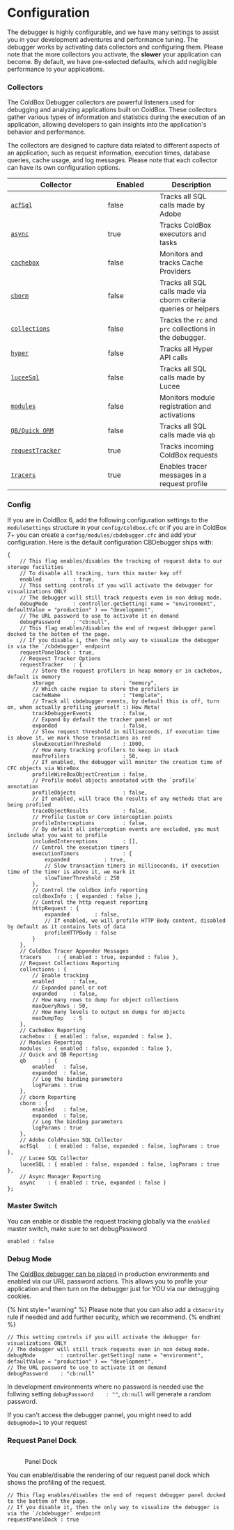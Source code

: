 # Configuration

The debugger is highly configurable, and we have many settings to assist you in your development adventures and performance tuning.  The debugger works by activating data collectors and configuring them.  Please note that the more collectors you activate, the **slower** your application can become. By default, we have pre-selected defaults, which add negligible performance to your applications.

### Collectors

The ColdBox Debugger collectors are powerful listeners used for debugging and analyzing applications built on ColdBox. These collectors gather various types of information and statistics during the execution of an application, allowing developers to gain insights into the application's behavior and performance.

The collectors are designed to capture data related to different aspects of an application, such as request information, execution times, database queries, cache usage, and log messages.  Please note that each collector can have its own configuration options.

<table><thead><tr><th width="207">Collector</th><th width="103" data-type="checkbox">Enabled</th><th>Description</th></tr></thead><tbody><tr><td><a href="../collectors/adobe-sql.md"><code>acfSql</code></a></td><td>false</td><td>Tracks all SQL calls made by Adobe</td></tr><tr><td><a href="../collectors/async.md"><code>async</code></a></td><td>true</td><td>Tracks ColdBox executors and tasks</td></tr><tr><td><a href="../collectors/cachebox.md"><code>cachebox</code></a></td><td>false</td><td>Monitors and tracks Cache Providers</td></tr><tr><td><a href="../collectors/cborm.md"><code>cborm</code></a></td><td>false</td><td>Tracks all SQL calls made via cborm criteria queries or helpers</td></tr><tr><td><a href="../collectors/collections.md"><code>collections</code></a></td><td>false</td><td>Tracks the <code>rc</code> and <code>prc</code> collections in the debugger.</td></tr><tr><td><a href="../collectors/hyper-http-collector.md"><code>hyper</code></a></td><td>false</td><td>Tracks all Hyper API calls</td></tr><tr><td><a href="../collectors/lucee-sql.md"><code>luceeSql</code></a></td><td>false</td><td>Tracks all SQL calls made by Lucee</td></tr><tr><td><a href="../collectors/coldbox-modules.md"><code>modules</code></a></td><td>false</td><td>Monitors module registration and activations</td></tr><tr><td><a href="../collectors/qb-quick.md"><code>QB/Quick ORM</code></a></td><td>false</td><td>Tracks all SQL calls made via <code>qb</code></td></tr><tr><td><a href="request-tracker.md"><code>requestTracker</code></a></td><td>true</td><td>Tracks incoming ColdBox requests</td></tr><tr><td><a href="../collectors/tracers.md"><code>tracers</code></a></td><td>true</td><td>Enables tracer messages in a request profile</td></tr></tbody></table>

### Config

If you are in ColdBox 6, add the following configuration settings to the `moduleSettings` structure in your `config/Coldbox.cfc` or if you are in ColdBox 7+ you can create a `config/modules/cbdebugger.cfc` and add your configuration.  Here is the default configuration CBDebugger ships with:

```cfscript
{
	// This flag enables/disables the tracking of request data to our storage facilities
	// To disable all tracking, turn this master key off
	enabled          : true,
	// This setting controls if you will activate the debugger for visualizations ONLY
	// The debugger will still track requests even in non debug mode.
	debugMode        : controller.getSetting( name = "environment", defaultValue = "production" ) == "development",
	// The URL password to use to activate it on demand
	debugPassword    : "cb:null",
	// This flag enables/disables the end of request debugger panel docked to the bottem of the page.
	// If you disable i, then the only way to visualize the debugger is via the `/cbdebugger` endpoint
	requestPanelDock : true,
	// Request Tracker Options
	requestTracker   : {
		// Store the request profilers in heap memory or in cachebox, default is memory
		storage                      : "memory",
		// Which cache region to store the profilers in
		cacheName                    : "template",
		// Track all cbdebugger events, by default this is off, turn on, when actually profiling yourself :) How Meta!
		trackDebuggerEvents          : false,
		// Expand by default the tracker panel or not
		expanded                     : false,
		// Slow request threshold in milliseconds, if execution time is above it, we mark those transactions as red
		slowExecutionThreshold       : 1000,
		// How many tracking profilers to keep in stack
		maxProfilers                 : 50,
		// If enabled, the debugger will monitor the creation time of CFC objects via WireBox
		profileWireBoxObjectCreation : false,
		// Profile model objects annotated with the `profile` annotation
		profileObjects               : false,
		// If enabled, will trace the results of any methods that are being profiled
		traceObjectResults           : false,
		// Profile Custom or Core interception points
		profileInterceptions         : false,
		// By default all interception events are excluded, you must include what you want to profile
		includedInterceptions        : [],
		// Control the execution timers
		executionTimers              : {
			expanded           : true,
			// Slow transaction timers in milliseconds, if execution time of the timer is above it, we mark it
			slowTimerThreshold : 250
		},
		// Control the coldbox info reporting
		coldboxInfo : { expanded : false },
		// Control the http request reporting
		httpRequest : {
			expanded        : false,
			// If enabled, we will profile HTTP Body content, disabled by default as it contains lots of data
			profileHTTPBody : false
		}
	},
	// ColdBox Tracer Appender Messages
	tracers     : { enabled : true, expanded : false },
	// Request Collections Reporting
	collections : {
		// Enable tracking
		enabled      : false,
		// Expanded panel or not
		expanded     : false,
		// How many rows to dump for object collections
		maxQueryRows : 50,
		// How many levels to output on dumps for objects
		maxDumpTop   : 5
	},
	// CacheBox Reporting
	cachebox : { enabled : false, expanded : false },
	// Modules Reporting
	modules  : { enabled : false, expanded : false },
	// Quick and QB Reporting
	qb       : {
		enabled   : false,
		expanded  : false,
		// Log the binding parameters
		logParams : true
	},
	// cborm Reporting
	cborm : {
		enabled   : false,
		expanded  : false,
		// Log the binding parameters
		logParams : true
	},
	// Adobe ColdFusion SQL Collector
	acfSql   : { enabled : false, expanded : false, logParams : true },
	// Lucee SQL Collector
	luceeSQL : { enabled : false, expanded : false, logParams : true },
	// Async Manager Reporting
	async    : { enabled : true, expanded : false }
};
```

### Master Switch

You can enable or disable the request tracking globally via the `enabled` master switch, make sure to set debugPassword

```
enabled : false
```

### Debug Mode

The [ColdBox debugger can be placed](configuration.md#debug-mode) in production environments and enabled via our URL password actions.  This allows you to profile your application and then turn on the debugger just for YOU via our debugging cookies.

{% hint style="warning" %}
Please note that you can also add a `cbSecurity` rule if needed and add further security, which we recommend.
{% endhint %}

```cfscript
// This setting controls if you will activate the debugger for visualizations ONLY
// The debugger will still track requests even in non debug mode.
debugMode        : controller.getSetting( name = "environment", defaultValue = "production" ) == "development",
// The URL password to use to activate it on demand
debugPassword    : "cb:null"
```

In development environments where no password is needed use the follwing setting ```debugPassword    : ""```, ```cb:null``` will generate a random password.

If you can't access the debugger pannel, you might need to add ```debugmode=1``` to your request

### Request Panel Dock

<figure><img src="../.gitbook/assets/image (7).png" alt=""><figcaption><p>Panel Dock</p></figcaption></figure>

You can enable/disable the rendering of our request panel dock which shows the profiling of the request.

```cfscript
// This flag enables/disables the end of request debugger panel docked to the bottem of the page.
// If you disable it, then the only way to visualize the debugger is via the `/cbdebugger` endpoint
requestPanelDock : true
```
